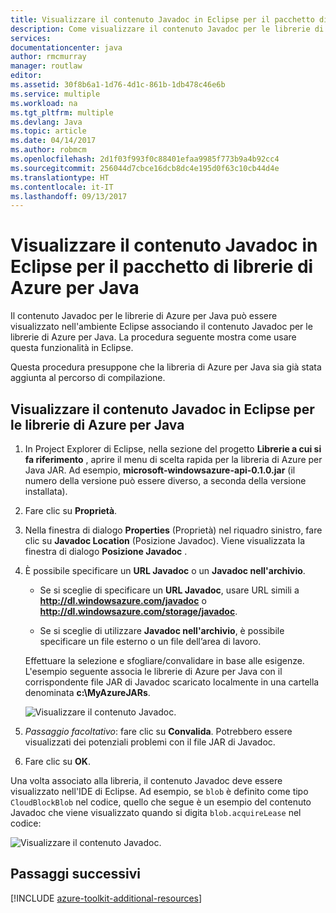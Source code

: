 ```yaml
---
title: Visualizzare il contenuto Javadoc in Eclipse per il pacchetto di librerie di Azure per Java
description: Come visualizzare il contenuto Javadoc per le librerie di Azure in Eclipse.
services: 
documentationcenter: java
author: rmcmurray
manager: routlaw
editor: 
ms.assetid: 30f8b6a1-1d76-4d1c-861b-1db478c46e6b
ms.service: multiple
ms.workload: na
ms.tgt_pltfrm: multiple
ms.devlang: Java
ms.topic: article
ms.date: 04/14/2017
ms.author: robmcm
ms.openlocfilehash: 2d1f03f993f0c88401efaa9985f773b9a4b92cc4
ms.sourcegitcommit: 256044d7cbce16dcb8dc4e195d0f63c10cb44d4e
ms.translationtype: HT
ms.contentlocale: it-IT
ms.lasthandoff: 09/13/2017
---
```

# <a name="displaying-javadoc-content-in-eclipse-for-the-azure-libraries-package-for-java"></a>Visualizzare il contenuto Javadoc in Eclipse per il pacchetto di librerie di Azure per Java

Il contenuto Javadoc per le librerie di Azure per Java può essere visualizzato nell'ambiente Eclipse associando il contenuto Javadoc per le librerie di Azure per Java. La procedura seguente mostra come usare questa funzionalità in Eclipse.

Questa procedura presuppone che la libreria di Azure per Java sia già stata aggiunta al percorso di compilazione.

## <a name="to-display-javadoc-content-in-eclipse-for-the-azure-libraries-for-java"></a>Visualizzare il contenuto Javadoc in Eclipse per le librerie di Azure per Java

1. In Project Explorer di Eclipse, nella sezione del progetto **Librerie a cui si fa riferimento** , aprire il menu di scelta rapida per la libreria di Azure per Java JAR. Ad esempio, **microsoft-windowsazure-api-0.1.0.jar** (il numero della versione può essere diverso, a seconda della versione installata).

1. Fare clic su **Proprietà**.

1. Nella finestra di dialogo **Properties** (Proprietà) nel riquadro sinistro, fare clic su **Javadoc Location** (Posizione Javadoc). Viene visualizzata la finestra di dialogo **Posizione Javadoc** .

1. È possibile specificare un **URL Javadoc** o un **Javadoc nell'archivio**.

   * Se si sceglie di specificare un **URL Javadoc**, usare URL simili a **http://dl.windowsazure.com/javadoc** o **http://dl.windowsazure.com/storage/javadoc**.

   * Se si sceglie di utilizzare **Javadoc nell'archivio**, è possibile specificare un file esterno o un file dell’area di lavoro.

   Effettuare la selezione e sfogliare/convalidare in base alle esigenze. L'esempio seguente associa le librerie di Azure per Java con il corrispondente file JAR di Javadoc scaricato localmente in una cartella denominata **c:\MyAzureJARs**.

   ![Visualizzare il contenuto Javadoc.][ic553487]

1. *Passaggio facoltativo*: fare clic su **Convalida**. Potrebbero essere visualizzati dei potenziali problemi con il file JAR di Javadoc.

1. Fare clic su **OK**.

Una volta associato alla libreria, il contenuto Javadoc deve essere visualizzato nell'IDE di Eclipse. Ad esempio, se `blob` è definito come tipo `CloudBlockBlob` nel codice, quello che segue è un esempio del contenuto Javadoc che viene visualizzato quando si digita `blob.acquireLease` nel codice:

![Visualizzare il contenuto Javadoc.][ic553488]

## <a name="next-steps"></a>Passaggi successivi

[!INCLUDE [azure-toolkit-additional-resources](../includes/azure-toolkit-additional-resources.md)]

<!-- URL List -->

<!-- Legacy MSDN URL = https://msdn.microsoft.com/library/azure/hh698319.aspx -->

<!-- IMG List -->

[ic553487]: media/azure-toolkit-for-eclipse-displaying-javadoc-content-for-azure-libraries/ic553487.png
[ic553488]: media/azure-toolkit-for-eclipse-displaying-javadoc-content-for-azure-libraries/ic553488.png
